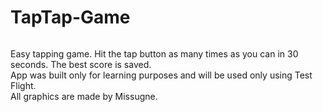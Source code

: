 # TapTap-Game

<img src="">

Easy tapping game. Hit the tap button as many times as you can in 30 seconds. The best score is saved.<br>
App was built only for learning purposes and will be used only using Test Flight.<br>
All graphics are made by Missugne.<br>
